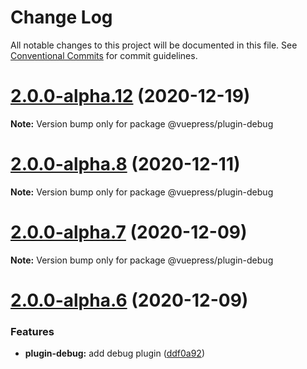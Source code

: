 # Change Log

All notable changes to this project will be documented in this file.
See [Conventional Commits](https://conventionalcommits.org) for commit guidelines.

# [2.0.0-alpha.12](https://github.com/vuepress/vuepress-next/compare/v2.0.0-alpha.11...v2.0.0-alpha.12) (2020-12-19)

**Note:** Version bump only for package @vuepress/plugin-debug





# [2.0.0-alpha.8](https://github.com/vuepress/vuepress-next/compare/v2.0.0-alpha.7...v2.0.0-alpha.8) (2020-12-11)

**Note:** Version bump only for package @vuepress/plugin-debug





# [2.0.0-alpha.7](https://github.com/vuepress/vuepress-next/compare/v2.0.0-alpha.6...v2.0.0-alpha.7) (2020-12-09)

**Note:** Version bump only for package @vuepress/plugin-debug





# [2.0.0-alpha.6](https://github.com/vuepress/vuepress-next/compare/v2.0.0-alpha.5...v2.0.0-alpha.6) (2020-12-09)


### Features

* **plugin-debug:** add debug plugin ([ddf0a92](https://github.com/vuepress/vuepress-next/commit/ddf0a925c849fd7dba894ee69f9840d63dee99f4))
